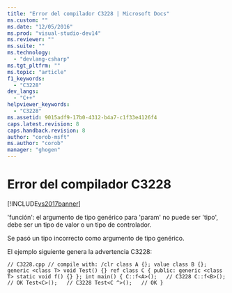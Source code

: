 ```yaml
---
title: "Error del compilador C3228 | Microsoft Docs"
ms.custom: ""
ms.date: "12/05/2016"
ms.prod: "visual-studio-dev14"
ms.reviewer: ""
ms.suite: ""
ms.technology: 
  - "devlang-csharp"
ms.tgt_pltfrm: ""
ms.topic: "article"
f1_keywords: 
  - "C3228"
dev_langs: 
  - "C++"
helpviewer_keywords: 
  - "C3228"
ms.assetid: 9015adf9-17b0-4312-b4a7-c1f33e4126f4
caps.latest.revision: 8
caps.handback.revision: 8
author: "corob-msft"
ms.author: "corob"
manager: "ghogen"
---
```

# Error del compilador C3228
[!INCLUDE[vs2017banner](../../assembler/inline/includes/vs2017banner.md)]

'función': el argumento de tipo genérico para 'param' no puede ser 'tipo', debe ser un tipo de valor o un tipo de controlador.  
  
 Se pasó un tipo incorrecto como argumento de tipo genérico.  
  
 El ejemplo siguiente genera la advertencia C3228:  
  
```  
// C3228.cpp // compile with: /clr class A {}; value class B {}; generic <class T> void Test() {} ref class C { public: generic <class T> static void f() {} }; int main() { C::f<A>();   // C3228 C::f<B>();   // OK Test<C>();   // C3228 Test<C ^>();   // OK }  
```